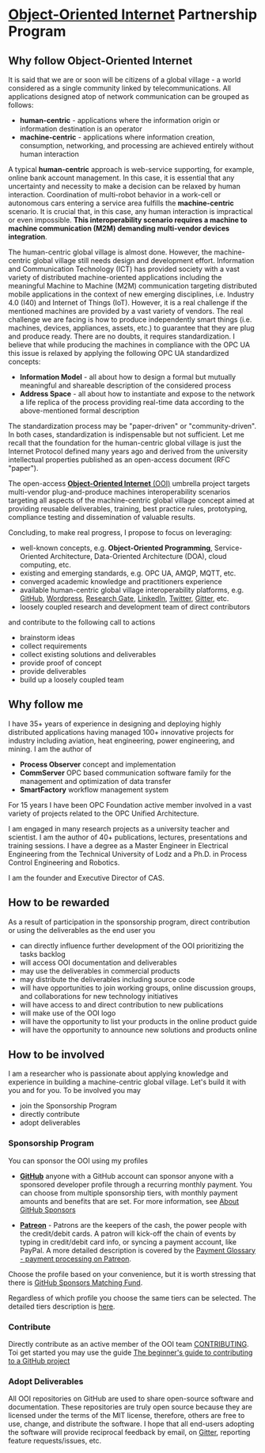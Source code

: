 # [Object-Oriented Internet](https://github.com/mpostol/OPC-UA-OOI) Partnership Program

## Why follow Object-Oriented Internet

It is said that we are or soon will be citizens of a global village - a world considered as a single community linked by telecommunications. All applications designed atop of network communication can be grouped as follows:

- **human-centric** - applications where the information origin or information destination is an operator
- **machine-centric** - applications where information creation, consumption, networking, and processing are achieved entirely without human interaction

A typical **human-centric** approach is web-service supporting, for example, online bank account management. In this case, it is essential that any uncertainty and necessity to make a decision can be relaxed by human interaction. Coordination of multi-robot behavior in a work-cell or autonomous cars entering a service area fulfills the **machine-centric** scenario. It is crucial that, in this case, any human interaction is impractical or even impossible. **This interoperability scenario requires a machine to machine communication (M2M) demanding multi-vendor devices integration**.

The human-centric global village is almost done. However, the machine-centric global village still needs design and development effort. Information and Communication Technology (ICT) has provided society with a vast variety of distributed machine-oriented applications including the meaningful Machine to Machine (M2M) communication targeting distributed mobile applications in the context of new emerging disciplines, i.e. Industry 4.0 (I40) and Internet of Things (IoT). However, it is a real challenge if the mentioned machines are provided by a vast variety of vendors. The real challenge we are facing is how to produce independently smart things (i.e. machines, devices, appliances, assets, etc.) to guarantee that they are plug and produce ready. There are no doubts, it requires standardization. I believe that while producing the machines in compliance with the OPC UA this issue is relaxed by applying the following OPC UA standardized concepts:

- **Information Model** - all about how to design a formal but mutually meaningful and shareable description of the considered process
- **Address Space** - all about how to instantiate and expose to the network a life replica of the process providing real-time data according to the above-mentioned formal description

The standardization process may be "paper-driven" or "community-driven". In both cases, standardization is indispensable but not sufficient. Let me recall that the foundation for the human-centric global village is just the Internet Protocol defined many years ago and derived from the university intellectual properties published as an open-access document (RFC "paper").

The open-access [**Object-Oriented Internet** (OOI)](https://commsvr.gitbook.io/ooi/readme) umbrella project targets multi-vendor plug-and-produce machines interoperability scenarios targeting all aspects of the machine-centric global village concept aimed at providing reusable deliverables, training, best practice rules, prototyping, compliance testing and dissemination of valuable results.

Concluding, to make real progress, I propose to focus on leveraging:

- well-known concepts, e.g. **Object-Oriented Programming**, Service-Oriented Architecture, Data-Oriented Architecture (DOA), cloud computing, etc.
- existing and emerging standards, e.g. OPC UA, AMQP, MQTT, etc.
- converged academic knowledge and practitioners experience
- available human-centric global village interoperability platforms, e.g. [GitHub](https://github.com/mpostol), [Wordpress](https://mpostol.wordpress.com), [Research Gate](https://www.researchgate.net/profile/Mariusz_Postol), [LinkedIn](https://www.linkedin.com/in/mpostol), [Twitter](https://twitter.com/mpostol), [Gitter](https://gitter.im/mpostol/OPC-UA-OOI), etc.
- loosely coupled research and development team of direct contributors

and contribute to the following call to actions

- brainstorm ideas
- collect requirements
- collect existing solutions and deliverables
- provide proof of concept
- provide deliverables
- build up a loosely coupled team

## Why follow me

I have 35+ years of experience in designing and deploying highly distributed applications having managed 100+ innovative projects for industry including aviation, heat engineering, power engineering, and mining. I am the author of

- **Process Observer** concept and implementation
- **CommServer** OPC based communication software family for the management and optimization of data transfer
- **SmartFactory** workflow management system

For 15 years I have been OPC Foundation active member involved in a vast variety of projects related to the OPC Unified Architecture.

I am engaged in many research projects as a university teacher and scientist. I am the author of 40+ publications, lectures, presentations and training sessions. I have a degree as a Master Engineer in Electrical Engineering from the Technical University of Lodz and a Ph.D. in Process Control Engineering and Robotics.

I am the founder and Executive Director of CAS.

## How to be rewarded

As a result of participation in the sponsorship program, direct contribution or using the deliverables as the end user you

- can directly influence further development of the OOI prioritizing the tasks backlog
- will access OOI documentation and deliverables
- may use the deliverables in commercial products
- may distribute the deliverables including source code
- will have opportunities to join working groups, online discussion groups, and collaborations for new technology initiatives
- will have access to and direct contribution to new publications
- will make use of the OOI logo
- will have the opportunity to list your products in the online product guide
- will have the opportunity to announce new solutions and products online

## How to be involved

I am a researcher who is passionate about applying knowledge and experience in building a machine-centric global village. Let's build it with you and for you. To be involved you may

- join the Sponsorship Program
- directly contribute
- adopt deliverables

### Sponsorship Program

You can sponsor the OOI using my profiles

- [**GitHub**](https://github.com/sponsors/mpostol) anyone with a GitHub account can sponsor anyone with a sponsored developer profile through a recurring monthly payment. You can choose from multiple sponsorship tiers, with monthly payment amounts and benefits that are set. For more information, see [About GitHub Sponsors](https://help.github.com/en/github/supporting-the-open-source-community-with-github-sponsors/about-github-sponsors)

- [**Patreon**](https://www.patreon.com/mpostol) - Patrons are the keepers of the cash, the power people with the credit/debit cards. A patron will kick-off the chain of events by typing in credit/debit card info, or syncing a payment account, like PayPal. A more detailed description is covered by the [Payment Glossary - payment processing on Patreon](https://support.patreon.com/hc/en-us/articles/360024774831-Payment-Glossary-payment-processing-on-Patreon).

Choose the profile based on your convenience, but it is worth stressing that there is [GitHub Sponsors Matching Fund](https://help.github.com/en/github/supporting-the-open-source-community-with-github-sponsors/about-github-sponsors#about-the-github-sponsors-matching-fund).

Regardless of which profile you choose the same tiers can be selected. The detailed tiers description is [here](Tiers.md).

### Contribute

Directly contribute as an active member of the OOI team [CONTRIBUTING](https://github.com/mpostol/OPC-UA-OOI/blob/master/CONTRIBUTING.md). Toi get started you may use the guide [The beginner's guide to contributing to a GitHub project](https://akrabat.com/the-beginners-guide-to-contributing-to-a-github-project/)

### Adopt Deliverables

All OOI repositories on GitHub are used to share open-source software and documentation. These repositories are truly open source because they are licensed under the terms of the MIT license, therefore, others are free to use, change, and distribute the software. I hope that all end-users adopting the software will provide reciprocal feedback by email, on [Gitter](https://gitter.im/mpostol/OPC-UA-OOI), reporting feature requests/issues, etc.
